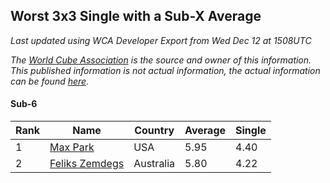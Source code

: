 ## Worst 3x3 Single with a Sub-X Average

*Last updated using WCA Developer Export from Wed Dec 12 at 1508UTC*

*The [World Cube Association](https://www.worldcubeassociation.org) is the source and owner of this information. This published information is not actual information, the actual information can be found [here](https://www.worldcubeassociation.org/results).*

#### Sub-6

|Rank|Name|Country|Average|Single|  
|--|--|--|--|--|  
|1|[Max Park](https://www.worldcubeassociation.org/persons/2012PARK03)|USA|5.95|4.40|  
|2|[Feliks Zemdegs](https://www.worldcubeassociation.org/persons/2009ZEMD01)|Australia|5.80|4.22|  
